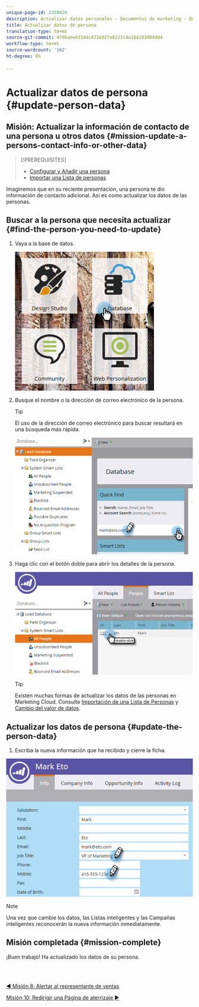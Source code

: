 ```yaml
---
unique-page-id: 2359426
description: Actualizar datos personales - Documentos de marketing - Documentación del producto
title: Actualizar datos de persona
translation-type: tm+mt
source-git-commit: d7d6aee63144c472e02fe0221c4a164183d04dd4
workflow-type: tm+mt
source-wordcount: '162'
ht-degree: 0%

---
```



# Actualizar datos de persona {#update-person-data}

## Misión: Actualizar la información de contacto de una persona u otros datos {#mission-update-a-persons-contact-info-or-other-data}

>[!PREREQUISITES]
>
>* [Configurar y Añadir una persona](/help/marketo/getting-started/quick-wins/get-set-up-and-add-a-person.md)
>* [Importar una Lista de personas](/help/marketo/getting-started/quick-wins/import-a-list-of-people.md)


Imaginemos que en su reciente presentación, una persona te dio información de contacto adicional. Así es como actualizar los datos de las personas.

## Buscar a la persona que necesita actualizar {#find-the-person-you-need-to-update}

1. Vaya a la base de datos.

   ![](assets/db-3.png)

1. Busque el nombre o la dirección de correo electrónico de la persona.

   >[!TIP]
   >
   >El uso de la dirección de correo electrónico para buscar resultará en una búsqueda más rápida.

   ![](assets/two-rubiks.png)

1. Haga clic con el botón doble para abrir los detalles de la persona.

   ![](assets/three-rubiks.png)

   >[!TIP]
   >
   >Existen muchas formas de actualizar los datos de las personas en Marketing Cloud. Consulte [Importación de una Lista de Personas](/help/marketo/getting-started/quick-wins/import-a-list-of-people.md) y [Cambio del valor de datos](/help/marketo/product-docs/core-marketo-concepts/smart-campaigns/flow-actions/change-data-value.md).

## Actualizar los datos de persona {#update-the-person-data}

1. Escriba la nueva información que ha recibido y cierre la ficha.

![](assets/four-rubiks.png)

>[!NOTE]
>
>Una vez que cambie los datos, las Listas inteligentes y las Campañas inteligentes reconocerán la nueva información inmediatamente.

## Misión completada {#mission-complete}

¡Buen trabajo! Ha actualizado los datos de su persona.

<br> 

[◄ Misión 8: Alertar al representante de ventas](/help/marketo/getting-started/quick-wins/alert-the-sales-rep.md)

[Misión 10: Redirigir una Página de aterrizaje ►](/help/marketo/getting-started/quick-wins/redirect-a-landing-page.md)
